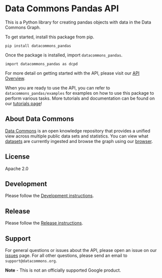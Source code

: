 # Data Commons Pandas API

This is a Python library for creating pandas objects with data in the
Data Commons Graph.

To get started, install this package from pip.

    pip install datacommons_pandas

Once the package is installed, import `datacommons_pandas`.

    import datacommons_pandas as dcpd

For more detail on getting started with the API, please visit our
[API Overview](http://docs.datacommons.org/api/).

When you are ready to use the API, you can refer to `datacommons_pandas/examples` for
examples on how to use this package to perform various tasks. More tutorials and
documentation can be found on our [tutorials page](https://datacommons.org/colab)!

## About Data Commons

[Data Commons](https://datacommons.org/) is an open knowledge repository that
provides a unified view across multiple public data sets and statistics. You can
view what [datasets](https://datacommons.org/datasets) are currently ingested
and browse the graph using our [browser](https://browser.datacommons.org/).

## License

Apache 2.0

## Development

Please follow the [Development instructions](../README.md#development).

## Release

Please follow the [Release instructions](../README.md#release).

## Support

For general questions or issues about the API, please open an issue on our
[issues](https://github.com/datacommonsorg/api-python/issues) page. For all other
questions, please send an email to `support@datacommons.org`.

**Note** - This is not an officially supported Google product.
